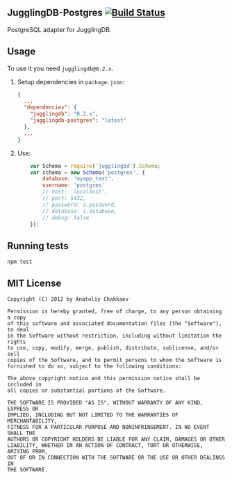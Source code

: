 ## JugglingDB-Postgres [![Build Status](https://travis-ci.org/jugglingdb/postgres-adapter.png)](https://travis-ci.org/jugglingdb/postgres-adapter)

PostgreSQL adapter for JugglingDB.

## Usage

To use it you need `jugglingdb@0.2.x`.

1. Setup dependencies in `package.json`:

    ```json
    {
      ...
      "dependencies": {
        "jugglingdb": "0.2.x",
        "jugglingdb-postgres": "latest"
      },
      ...
    }
    ```

2. Use:

    ```javascript
        var Schema = require('jugglingbd').Schema;
        var schema = new Schema('postgres', {
            database: 'myapp_test',
            username: 'postgres'
            // host: 'localhost',
            // port: 5432,
            // password: s.password,
            // database: s.database,
            // debug: false
        });
    ```

## Running tests

    npm test

## MIT License

    Copyright (C) 2012 by Anatoliy Chakkaev
    
    Permission is hereby granted, free of charge, to any person obtaining a copy
    of this software and associated documentation files (the "Software"), to deal
    in the Software without restriction, including without limitation the rights
    to use, copy, modify, merge, publish, distribute, sublicense, and/or sell
    copies of the Software, and to permit persons to whom the Software is
    furnished to do so, subject to the following conditions:
    
    The above copyright notice and this permission notice shall be included in
    all copies or substantial portions of the Software.
    
    THE SOFTWARE IS PROVIDED "AS IS", WITHOUT WARRANTY OF ANY KIND, EXPRESS OR
    IMPLIED, INCLUDING BUT NOT LIMITED TO THE WARRANTIES OF MERCHANTABILITY,
    FITNESS FOR A PARTICULAR PURPOSE AND NONINFRINGEMENT. IN NO EVENT SHALL THE
    AUTHORS OR COPYRIGHT HOLDERS BE LIABLE FOR ANY CLAIM, DAMAGES OR OTHER
    LIABILITY, WHETHER IN AN ACTION OF CONTRACT, TORT OR OTHERWISE, ARISING FROM,
    OUT OF OR IN CONNECTION WITH THE SOFTWARE OR THE USE OR OTHER DEALINGS IN
    THE SOFTWARE.


